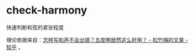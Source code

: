# check-harmony
快速判断和弦的紧张程度

理论依据来自：[怎样写和声不会出错？五度圈居然这么好用？ - 松竹梅的文章 - 知乎](https://zhuanlan.zhihu.com/p/357311147) 。

